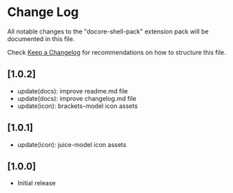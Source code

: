 # Change Log

All notable changes to the "docore-shell-pack" extension pack will be documented in this file.

Check [Keep a Changelog](http://keepachangelog.com/) for recommendations on how to structure this file.

## [1.0.2]

-   update(docs): improve readme.md file
-   update(docs): improve changelog.md file
-   update(icon): brackets-model icon assets

## [1.0.1]

-   update(icon): juice-model icon assets

## [1.0.0]

-   Initial release
